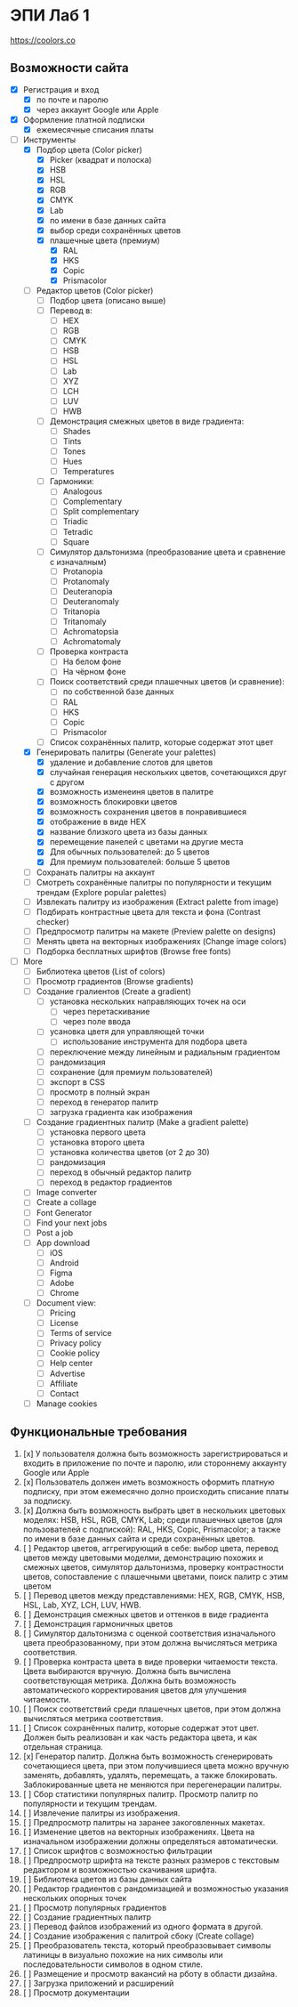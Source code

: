 # ЭПИ Лаб 1

https://coolors.co

## Возможности сайта

- [x] Регистрация и вход
  - [x] по почте и паролю
  - [x] через аккаунт Google или Apple
- [x] Оформление платной подписки
  - [x] ежемесячные списания платы
- [ ] Инструменты
  - [x] Подбор цвета (Color picker)
    - [x] Picker (квадрат и полоска)
    - [x] HSB
    - [x] HSL
    - [x] RGB
    - [x] CMYK
    - [x] Lab
    - [x] по имени в базе данных сайта
    - [x] выбор среди сохранённых цветов
    - [x] плашечные цвета (премиум)
      - [x] RAL
      - [x] HKS
      - [x] Copic
      - [x] Prismacolor
  - [ ] Редактор цветов (Color picker)
    - [ ] Подбор цвета (описано выше)
    - [ ] Перевод в:
      - [ ] HEX
      - [ ] RGB
      - [ ] CMYK
      - [ ] HSB
      - [ ] HSL
      - [ ] Lab
      - [ ] XYZ
      - [ ] LCH
      - [ ] LUV
      - [ ] HWB
    - [ ] Демонстрация смежных цветов в виде градиента:
      - [ ] Shades
      - [ ] Tints
      - [ ] Tones
      - [ ] Hues
      - [ ] Temperatures
    - [ ] Гармоники:
      - [ ] Analogous
      - [ ] Complementary
      - [ ] Split complementary
      - [ ] Triadic
      - [ ] Tetradic
      - [ ] Square
    - [ ] Симулятор дальтонизма (преобразование цвета и сравнение с изначалным)
      - [ ] Protanopia
      - [ ] Protanomaly
      - [ ] Deuteranopia
      - [ ] Deuteranomaly
      - [ ] Tritanopia
      - [ ] Tritanomaly
      - [ ] Achromatopsia
      - [ ] Achromatomaly
    - [ ] Проверка контраста
      - [ ] На белом фоне
      - [ ] На чёрном фоне
    - [ ] Поиск соответствий среди плашечных цветов (и сравнение):
      - [ ] по собственной базе данных
      - [ ] RAL
      - [ ] HKS
      - [ ] Copic
      - [ ] Prismacolor
    - [ ] Список сохранённых палитр, которые содержат этот цвет
  - [x] Генерировать палитры (Generate your palettes)
    - [x] удаление и добавление слотов для цветов
    - [x] случайная генерация нескольких цветов, сочетающихся друг с другом
    - [x] возможность изменеиня цветов в палитре
    - [x] возможность блокировки цветов
    - [x] возможность сохранения цветов в понравившиеся
    - [x] отображение в виде HEX
    - [x] название близкого цвета из базы данных
    - [x] перемещение панелей с цветами на другие места
    - [x] Для обычных пользователей: до 5 цветов
    - [x] Для премиум пользователей: больше 5 цветов
  - [ ] Сохранать палитры на аккаунт
  - [ ] Смотреть сохранённые палитры по популярности и текущим трендам (Explore popular palettes)
  - [ ] Извлекать палитру из изображения (Extract palette from image)
  - [ ] Подбирать контрастные цвета для текста и фона (Contrast checker)
  - [ ] Предпросмотр палитры на макете (Preview palette on designs)
  - [ ] Менять цвета на векторных изображениях (Change image colors)
  - [ ] Подборка бесплатных шрифтов (Browse free fonts)
- [ ] More
  - [ ] Библиотека цветов (List of colors)
  - [ ] Просмотр градиентов (Browse gradients)
  - [ ] Создание гралиентов (Create a gradient)
    - [ ] установка нескольких направляющих точек на оси
      - [ ] через перетаскивание
      - [ ] через поле ввода
    - [ ] усановка цветя для управляющей точки
      - [ ] использование инструмента для подбора цвета
    - [ ] переключение между линейным и радиальным градиентом
    - [ ] рандомизация
    - [ ] сохранение (для премиум пользователей)
    - [ ] экспорт в CSS
    - [ ] просмотр в полный экран
    - [ ] переход в генератор палитр
    - [ ] загрузка градиента как изображения
  - [ ] Создание градиентных палитр (Make a gradient palette)
    - [ ] установка первого цвета
    - [ ] установка второго цвета
    - [ ] установка количества цветов (от 2 до 30)
    - [ ] рандомизация
    - [ ] переход в обычный редактор палитр
    - [ ] переход в редактор градиентов
  - [ ] Image converter
  - [ ] Create a collage
  - [ ] Font Generator
  - [ ] Find your next jobs
  - [ ] Post a job
  - [ ] App download
    - [ ] iOS
    - [ ] Android
    - [ ] Figma
    - [ ] Adobe
    - [ ] Chrome
  - [ ] Document view:
    - [ ] Pricing
    - [ ] License
    - [ ] Terms of service
    - [ ] Privacy policy
    - [ ] Cookie policy
    - [ ] Help center
    - [ ] Advertise
    - [ ] Affiliate
    - [ ] Contact
  - [ ] Manage cookies

## Функциональные требования

1. [x] У пользователя должна быть возможность зарегистрироваться и входить в приложение
   по почте и паролю, или стороннему аккаунту Google или Apple
1. [x] Пользователь должен иметь возможность оформить платную подписку,
   при этом ежемесячно долно происходить списание платы за подписку.
1. [x] Должна быть возможность выбрать цвет в нескольких цветовых моделях:
   HSB, HSL, RGB, CMYK, Lab;
   среди плашечных цветов (для пользователей с подпиской):
   RAL, HKS, Copic, Prismacolor;
   а также по имени в базе данных сайта и среди сохранённых цветов.
1. [ ] Редактор цветов, аггрегирующий в себе:
   выбор цвета, перевод цветов между цветовыми моделми,
   демонстрацию похожих и смежных цветов,
   симулятор дальтонизма,
   проверку контрастности цветов,
   сопоставление с плашечными цветами,
   поиск палитр с этим цветом
1. [ ] Перевод цветов между представлениями:
   HEX, RGB, CMYK, HSB, HSL, Lab, XYZ, LCH, LUV, HWB.
1. [ ] Демонстрация смежных цветов и оттенков в виде градиента
1. [ ] Демонстрация гармоничных цветов
1. [ ] Симулятор дальтонизма с оценкой соответствия изначального цвета
   преобразованному, при этом должна
   вычисляться метрика соответствия.
1. [ ] Проверка контраста цвета в виде проверки читаемости текста.
   Цвета выбираются вручную.
   Должна быть вычислена соответствующая метрика.
   Должна быть возможность автоматического
   корректирования цветов для улучшения читаемости.
1. [ ] Поиск соответствий среди плашечных цветов, при этом должна
   вычисляться метрика соответствия.
1. [ ] Список сохранённых палитр, которые содержат этот цвет.
   Должен быть реализован и как часть редактора цвета,
   и как отдельная страница.
1. [x] Генератор палитр. Должна быть возможность сгенерировать сочетающиеся цвета,
   при этом получившиеся цвета можно вручную заменять, добавлять, удалять, перемещать, а также
   блокировать. Заблокированные цвета не меняются при перегенерации палитры.
1. [ ] Сбор статистики популярных палитр.
   Просмотр палитр по популярности и текущим трендам.
1. [ ] Извлечение палитры из изображения.
1. [ ] Предпросмотр палитры на заранее закоговленных макетах.
1. [ ] Изменение цветов на векторных изображениях.
   Цвета на изначальном изображении должны определяться автоматически.
1. [ ] Список шрифтов с возможностью фильтрации
1. [ ] Предпросмотр шрифта на тексте разных размеров с текстовым редактором
   и возможностью скачивания шрифта.
1. [ ] Библиотека цветов из базы данных сайта
1. [ ] Редактор градиентов с рандомизацией и
   возможностью указания нескольких опорных точек
1. [ ] Просмотр популярных градиентов
1. [ ] Создание градиентных палитр
1. [ ] Перевод файлов изображений из одного формата в другой.
1. [ ] Создание изображения с палитрой сбоку (Create collage)
1. [ ] Преобразователь текста, который преобразовывает символы латиницы
   в визуально похожие на них символы или последовательности символов
   в одном стиле.
1. [ ] Размещение и просмотр вакансий на рботу в области дизайна.
1. [ ] Загрузка приложений и расширений
1. [ ] Просмотр документации
